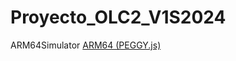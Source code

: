 # Proyecto_OLC2_V1S2024
 ARM64Simulator
[ARM64 (PEGGY.js)](https://github.com/Tuliops/Proyecto_OLC2_V1S2024/index.html)
